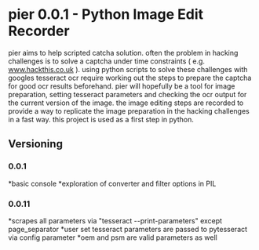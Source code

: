 # pier 0.0.1 - Python Image Edit Recorder

pier aims to help scripted catcha solution. often the problem in hacking challenges is to solve a captcha under time constraints ( e.g. www.hackthis.co.uk ).
using python scripts to solve these challenges with googles tesseract ocr require working out the steps to prepare the captcha for good ocr results beforehand.
pier will hopefully be a tool for image preparation, setting tesseract parameters and checking the ocr output for the current version of the image.
the image editing steps are recorded to provide a way to replicate the image preparation in the hacking challenges in a fast way. this project is used as a first step in python.


## Versioning

### 0.0.1 

*basic console
*exploration of converter and filter options in PIL


### 0.0.11

*scrapes all parameters via "tesseract --print-parameters" except page_separator
*user set tesseract parameters are passed to pytesseract via config parameter
*oem and psm are valid parameters as well
